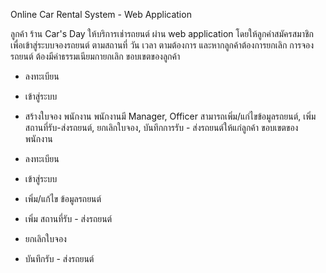Online Car Rental System - Web Application

ลูกค้า ร้าน Car's Day ให้บริการเช่ารถยนต์ ผ่าน web application โดยให้ลูกคำสมัครสมาชิก เพื่อเข้าสู่ระบบจองรถยนต์ ตามสถานที่ วัน เวลา ตามต้องการ และหากลูกค้าต้องการยกเลิก การจองรถยนต์ ต้องมีค่าธรรมเนียมกายกเลิก ขอบเขตของลูกค้า

- ลงทะเบียน
- เข้าสู่ระบบ
- สร้างใบจอง
พนักงาน พนักงานมี Manager, Officer สามารถเพิ่ม/แก่ไขข้อมูลรถยนต์, เพิ่ม สถานที่รับ-ส่งรถยนต์, ยกเลิกใบจอง, บันทึกการรับ - ส่งรถยนต์ให้แก่ลูกค้า ขอบเขตของพนักงาน

- ลงทะเบียน
- เข้าสู่ระบบ
- เพิ่ม/แก้ไข ข้อมูลรถยนต์
- เพิ่ม สถานที่รับ - ส่งรถยนต์
- ยกเลิกใบจอง
- บันทึกรับ - ส่งรถยนต์
